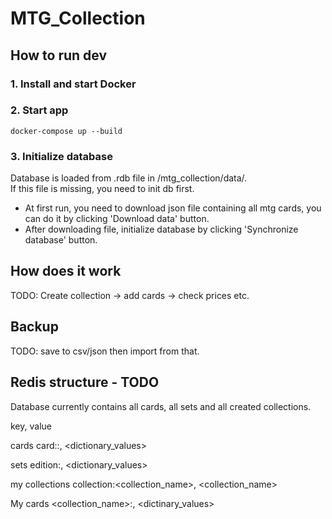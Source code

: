 # MTG_Collection

## How to run dev

### 1. Install and start Docker

### 2. Start app
`docker-compose up --build`

### 3. Initialize database
Database is loaded from .rdb file in /mtg_collection/data/.  
If this file is missing, you need to init db first.  
* At first run, you need to download json file containing all mtg cards, you can do it by clicking 'Download data' button.
* After downloading file, initialize database by clicking 'Synchronize database' button.

## How does it work
TODO: Create collection -> add cards -> check prices etc.

## Backup
TODO: save to csv/json then import from that.

## Redis structure - TODO

Database currently contains all cards, all sets and all created collections.


key, value

cards
card:<edition>:<name>, <dictionary_values>

sets
edition:<edition>, <dictionary_values>

my collections
collection:<collection_name>, <collection_name>

My cards
<collection_name>:<name>, <dictinary_values>
